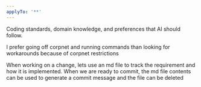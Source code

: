 ```yaml
---
applyTo: '**'
---
```

Coding standards, domain knowledge, and preferences that AI should follow.

I prefer going off corpnet and running commands than looking for workarounds because of corpnet restrictions

When working on a change, lets use an md file to track the requirement and how it is implemented. When we are ready to commit, the md file contents can be used to generate a commit message and the file can be deleted